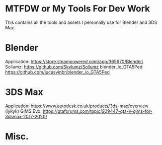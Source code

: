 # MTFDW or My Tools For Dev Work
This contains all the tools and assets I personally use for Blender and 3DS Max.

# Blender
Application: https://store.steampowered.com/app/365670/Blender/
Sollumz: https://github.com/Skylumz/Sollumz
blender_io_GTA5Ped: https://github.com/lucasvinbr/blender_io_GTA5Ped
# 3DS Max
Application: https://www.autodesk.co.uk/products/3ds-max/overview (iykyk)
GIMS Evo: https://gtaforums.com/topic/929447-gta-v-gims-for-3dsmax-2017-2020/
# Misc.
